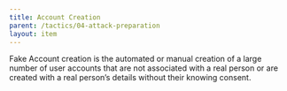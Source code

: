 ```yaml
---
title: Account Creation
parent: /tactics/04-attack-preparation
layout: item
---
```


<p>Fake Account creation is the automated or manual creation of a large number of user accounts that are not associated with a real person or are created with a real person’s details without their knowing consent.</p>
